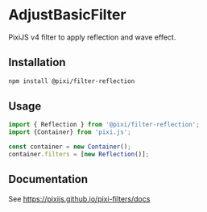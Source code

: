 # AdjustBasicFilter

PixiJS v4 filter to apply reflection and wave effect.

## Installation

```bash
npm install @pixi/filter-reflection
```

## Usage

```js
import { Reflection } from '@pixi/filter-reflection';
import {Container} from 'pixi.js';

const container = new Container();
container.filters = [new Reflection()];
```

## Documentation

See https://pixijs.github.io/pixi-filters/docs
